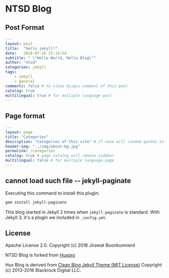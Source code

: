 # NTSD Blog

## Post Format

``` yml
---
layout: post
title:  "hello jekyll!"
date:   2018-07-26 15:14:54
subtitle: " \"Hello World, Hello Blog\""
author: "ntsd"
categories: jekyll
tags:
    - jekyll
    - general
comments: false # to close disqus comment of this post
catalog: true
multilingual: true # for multiple language post
---
```

## Page format

``` yml
---
layout: page
title: "Categories"
description: "Categories of this site" # if none will random quotes in site.quotes replace
header-img: "../img/about-bg.jpg"
permalink: /categories
catalog: true # page catalog will remove sidebar
multilingual: false # for multiple language page
---
```

## cannot load such file -- jekyll-paginate

Executing this command to install this plugin:

``` bash
gem install jekyll-paginate
```

This blog started in Jekyll 2 times when `jekyll-paginate` is standard. With Jekyll 3, it's a plugin we included in `_config.yml`.

## License

Apache License 2.0. Copyright (c) 2018 Jirawat Boonkumnerd

NTSD Blog is forked from [Huxpro](https://github.com/Huxpro/huxpro.github.io)

Hux Blog is derived from [Clean Blog Jekyll Theme (MIT License)](https://github.com/BlackrockDigital/startbootstrap-clean-blog-jekyll/)
Copyright (c) 2013-2016 Blackrock Digital LLC.
